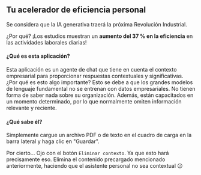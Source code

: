 ## Tu acelerador de eficiencia personal
Se considera que la IA generativa traerá la próxima Revolución Industrial.

¿Por qué? ¡Los estudios muestran un **aumento del 37 % en la eficiencia** en las actividades laborales diarias!

#### ¿Qué es esta aplicación?
Esta aplicación es un agente de chat que tiene en cuenta el contexto empresarial para proporcionar respuestas contextuales y significativas.
¿Por qué es esto algo importante? Esto se debe a que los grandes modelos de lenguaje fundamental no se entrenan con datos empresariales. No tienen forma de saber nada sobre su organización.
Además, están capacitados en un momento determinado, por lo que normalmente omiten información relevante y reciente.

#### ¿Qué sabe él?
Simplemente cargue un archivo PDF o de texto en el cuadro de carga en la barra lateral y haga clic en "Guardar".

Por cierto... Ojo con el botón `Eliminar contexto`. Ya que esto hará precisamente eso. Elimina el contenido precargado mencionado anteriormente, haciendo que el asistente personal no sea contextual 😉